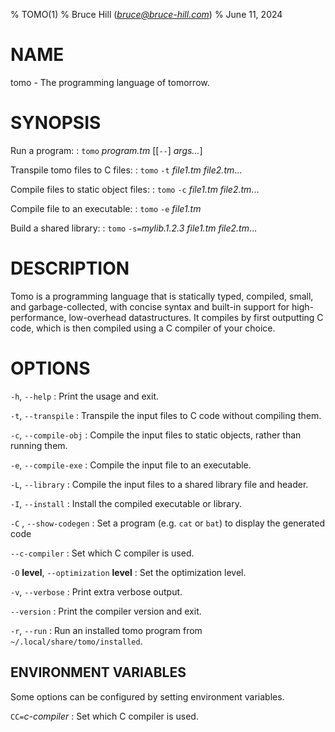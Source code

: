 % TOMO(1)
% Bruce Hill (*bruce@bruce-hill.com*)
% June 11, 2024

# NAME

tomo - The programming language of tomorrow.

# SYNOPSIS

Run a program:
: `tomo` *program.tm* \[\[`--`\] *args...*\]

Transpile tomo files to C files:
: `tomo` `-t` *file1.tm* *file2.tm*...

Compile files to static object files:
: `tomo` `-c` *file1.tm* *file2.tm*...

Compile file to an executable:
: `tomo` `-e` *file1.tm*

Build a shared library:
: `tomo` `-s=`*mylib.1.2.3* *file1.tm* *file2.tm*...

# DESCRIPTION

Tomo is a programming language that is statically typed, compiled, small, and
garbage-collected, with concise syntax and built-in support for
high-performance, low-overhead datastructures. It compiles by first outputting
C code, which is then compiled using a C compiler of your choice.

# OPTIONS

`-h`, `--help`
: Print the usage and exit.

`-t`, `--transpile`
: Transpile the input files to C code without compiling them.

`-c`, `--compile-obj`
: Compile the input files to static objects, rather than running them.

`-e`, `--compile-exe`
: Compile the input file to an executable.

`-L`, `--library`
: Compile the input files to a shared library file and header.

`-I`, `--install`
: Install the compiled executable or library.

`-C` *<program>*, `--show-codegen` *<program>*
: Set a program (e.g. `cat` or `bat`) to display the generated code

`--c-compiler`
: Set which C compiler is used.

`-O` **level**, `--optimization` **level**
: Set the optimization level.

`-v`, `--verbose`
: Print extra verbose output.

`--version`
: Print the compiler version and exit.

`-r`, `--run`
: Run an installed tomo program from `~/.local/share/tomo/installed`.

## ENVIRONMENT VARIABLES

Some options can be configured by setting environment variables.

`CC=`*c-compiler*
: Set which C compiler is used.
